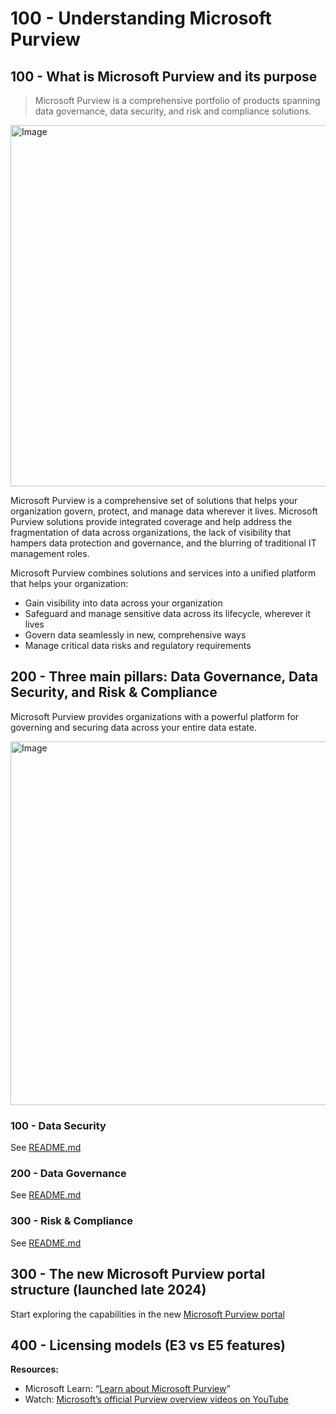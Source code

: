 # 100 -  Understanding Microsoft Purview

## 100 -  What is Microsoft Purview and its purpose

> Microsoft Purview is a comprehensive portfolio of products spanning data governance, data security, and risk and compliance solutions. 

<img width="1241" height="578" alt="Image" src="https://github.com/user-attachments/assets/ebdd3175-4dea-4a6e-9829-b3f98df51699" />

Microsoft Purview is a comprehensive set of solutions that helps your organization govern, protect, and manage data wherever it lives. Microsoft Purview solutions provide integrated coverage and help address the fragmentation of data across organizations, the lack of visibility that hampers data protection and governance, and the blurring of traditional IT management roles.

Microsoft Purview combines solutions and services into a unified platform that helps your organization:

- Gain visibility into data across your organization
- Safeguard and manage sensitive data across its lifecycle, wherever it lives
- Govern data seamlessly in new, comprehensive ways
- Manage critical data risks and regulatory requirements

## 200 - Three main pillars: Data Governance, Data Security, and Risk & Compliance

Microsoft Purview provides organizations with a powerful platform for governing and securing data across your entire data estate.

<img width="1001" height="582" alt="Image" src="https://github.com/user-attachments/assets/9d189c10-4b9c-4f63-93c8-46698d1a7a22" />

### 100 - Data Security

See [README.md](./200/100/README.md)

### 200 - Data Governance

See [README.md](./200/200/README.md)

### 300 - Risk & Compliance

See [README.md](./200/300/README.md)

## 300 - The new Microsoft Purview portal structure (launched late 2024)

Start exploring the capabilities in the new [Microsoft Purview portal](https://learn.microsoft.com/en-us/purview/purview-portal)
 
 ## 400 - Licensing models (E3 vs E5 features)

**Resources:**

- Microsoft Learn: “[Learn about Microsoft Purview](https://learn.microsoft.com/en-us/purview/)”
- Watch: [Microsoft’s official Purview overview videos on YouTube](https://www.youtube.com/@MicrosoftPurview)
